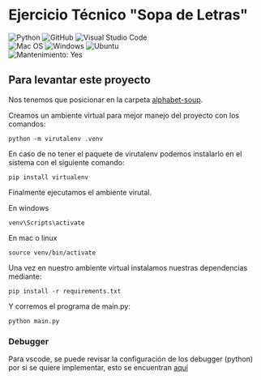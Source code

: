 # Ejercicio Técnico "Sopa de Letras"
![Python](https://img.shields.io/badge/Python-3776AB?style=for-the-badge&logo=python&logoColor=white)
![GitHub](https://img.shields.io/badge/github-%23121011.svg?style=for-the-badge&logo=github&logoColor=white)
![Visual Studio Code](https://img.shields.io/badge/Visual%20Studio%20Code-0078d7.svg?style=for-the-badge&logo=visual-studio-code&logoColor=white)<br>
![Mac OS](https://img.shields.io/badge/mac%20os-000000?style=for-the-badge&logo=macos&logoColor=F0F0F0)
![Windows](https://img.shields.io/badge/Windows-0078D6?style=for-the-badge&logo=windows&logoColor=white)
![Ubuntu](https://img.shields.io/badge/Ubuntu-E95420?style=for-the-badge&logo=ubuntu&logoColor=white)<br>
![Mantenimiento: Yes](https://img.shields.io/badge/Maintained%3F-yes-green.svg?style=for-the-badge)

## Para levantar este proyecto
Nos tenemos que posicionar en la carpeta [alphabet-soup](../alphabet-soup).

Creamos un ambiente virtual para mejor manejo del proyecto con los comandos:

```
python -m virutalenv .venv
```

En caso de no tener el paquete de virutalenv podemos instalarlo en el sistema con el siguiente comando:
```
pip install virtualenv
```

Finalmente ejecutamos el ambiente virutal.

En windows
```
venv\Scripts\activate
```

En mac o linux
```
source venv/bin/activate
```

Una vez en nuestro ambiente virtual instalamos nuestras dependencias mediante:

```
pip install -r requirements.txt
```


Y corremos el programa de main.py:
```
python main.py
```

### Debugger
Para vscode, se puede revisar la configuración de los debugger (python) por si se quiere implementar, esto se encuentran [aquí](.vscode/launch.json)